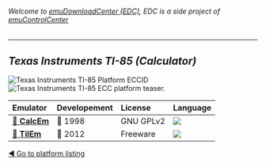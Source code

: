 ###### Welcome to [emuDownloadCenter (EDC)](https://github.com/PhoenixInteractiveNL/emuDownloadCenter/wiki/), EDC is a side project of [emuControlCenter](https://github.com/PhoenixInteractiveNL/emuControlCenter/wiki/)
***
## _Texas Instruments TI-85 (Calculator)_
![](https://raw.githubusercontent.com/wiki/PhoenixInteractiveNL/emuDownloadCenter/images_platform/ecc_ti85_cell.png "Texas Instruments TI-85 Platform ECCID")
![](https://raw.githubusercontent.com/wiki/PhoenixInteractiveNL/emuDownloadCenter/images_platform/ecc_ti85_teaser.png "Texas Instruments TI-85 ECC platform teaser.")

| Emulator | Developement | License | Language |
|:---------|:-------------|:--------|:---------|
| [:file_folder: **CalcEm**](https://github.com/PhoenixInteractiveNL/emuDownloadCenter/wiki/Emulator-calcem#menu) | :red_circle: 1998 | GNU GPLv2 | ![](https://raw.githubusercontent.com/wiki/PhoenixInteractiveNL/emuDownloadCenter/images_flags/icon_flag_EN_24.png) |
| [:file_folder: **TilEm**](https://github.com/PhoenixInteractiveNL/emuDownloadCenter/wiki/Emulator-tilem#menu) | :red_circle: 2012 | Freeware | ![](https://raw.githubusercontent.com/wiki/PhoenixInteractiveNL/emuDownloadCenter/images_flags/icon_flag_EN_24.png) |

[:arrow_backward: Go to platform listing](https://github.com/PhoenixInteractiveNL/emuDownloadCenter/wiki/EDC-Platform-List)
